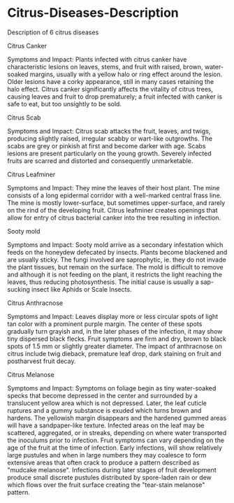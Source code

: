 # Citrus-Diseases-Description
Description of 6 citrus diseases

Citrus Canker

Symptoms and Impact:
Plants infected with citrus canker have characteristic lesions on leaves, stems, and fruit with raised, brown, water-soaked margins, usually with a yellow halo or ring effect around the lesion. Older lesions have a corky appearance, still in many cases retaining the halo effect. Citrus canker significantly affects the vitality of citrus trees, causing leaves and fruit to drop prematurely; a fruit infected with canker is safe to eat, but too unsightly to be sold. 

Citrus Scab

Symptoms and Impact:
Citrus scab attacks the fruit, leaves, and twigs, producing slightly raised, irregular scabby or wart-like outgrowths. The scabs are grey or pinkish at first and become darker with age. Scabs lesions are present particularly on the young growth. Severely infected fruits are scarred and distorted and consequently unmarketable.

Citrus Leafminer

Symptoms and Impact:
They mine the leaves of their host plant. The mine consists of a long epidermal corridor with a well-marked central frass line. The mine is mostly lower-surface, but sometimes upper-surface, and rarely on the rind of the developing fruit. Citrus leafminer creates openings that allow for entry of citrus bacterial canker into the tree resulting in infection.

Sooty mold

Symptoms and Impact:
Sooty mold arrive as a secondary infestation which feeds on the honeydew defecated by insects. Plants become blackened and are usually sticky. The fungi involved are saprophytic, ie. they do not invade the plant tissues, but remain on the surface. The mold is difficult to remove and although it is not feeding on the plant, it restricts the light reaching the leaves, thus reducing photosynthesis. The initial cause is usually a sap-sucking insect like Aphids or Scale Insects. 

Citrus Anthracnose

Symptoms and Impact:
Leaves display more or less circular spots of light tan color with a prominent purple margin. The center of these spots gradually turn grayish and, in the later phases of the infection, it may show tiny dispersed black flecks. Fruit symptoms are firm and dry, brown to black spots of 1.5 mm or slightly greater diameter. The impact of anthracnose on citrus include twig dieback, premature leaf drop, dark staining on fruit and postharvest fruit decay. 

Citrus Melanose

Symptoms and Impact:
Symptoms on foliage begin as tiny water-soaked specks that become depressed in the center and surrounded by a translucent yellow area which is not depressed. Later, the leaf cuticle ruptures and a gummy substance is exuded which turns brown and hardens. The yellowish margin disappears and the hardened gummed areas will have a sandpaper-like texture.  Infected areas on the leaf may be scattered, aggregated, or in streaks, depending on where water transported the inoculums prior to infection.
Fruit symptoms can vary depending on the age of the fruit at the time of infection. Early infections, will show relatively large pustules and when in large numbers they may coalesce to form extensive areas that often crack to produce a pattern described as "mudcake melanose". Infections during later stages of fruit development produce small discrete pustules distributed by spore-laden rain or dew which flows over the fruit surface creating the "tear-stain melanose" pattern. 
